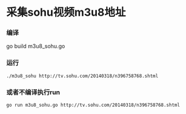 采集sohu视频m3u8地址
====================

### 编译
go build m3u8_sohu.go

### 运行

`./m3u8_sohu http://tv.sohu.com/20140318/n396758768.shtml`

### 或者不编译执行run
`go run m3u8_sohu.go http://tv.sohu.com/20140318/n396758768.shtml`
